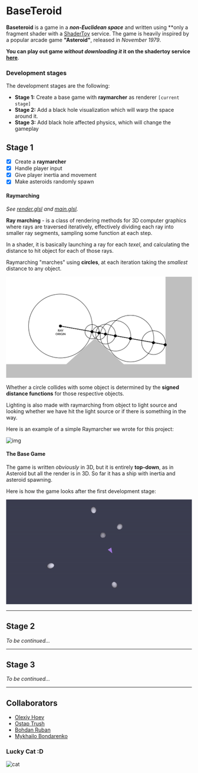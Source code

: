# BaseTeroid
**Baseteroid** is a game in a **_non-Euclidean space_** and written using **only a fragment
shader with a [ShaderToy](https://www.shadertoy.com/) service. The game is heavily inspired by a popular arcade game **"Asteroid"**,
released in _November 1979_.

**You can play out game _without downloading it_ it on the shadertoy service [here](https://www.shadertoy.com/view/csS3RR)**.

### Development stages
The development stages are the following:
- **Stage 1:** Create a base game with **raymarcher** as renderer `[current stage]`
- **Stage 2:** Add a black hole visualization which will warp the space around it.
- **Stage 3:** Add black hole affected physics, which will change the gameplay

## Stage 1
- [x] Create a **raymarcher**
- [x] Handle player input
- [x] Give player inertia and movement
- [x] Make asteroids randomly spawn

#### Raymarching

_See [render.glsl](./utility/render.glsl) and [main.glsl](./main.glsl)._

**Ray marching** -  is a class of rendering methods for 3D computer graphics where rays are traversed iteratively, effectively dividing each ray into smaller ray segments, sampling some function at each step.

In a shader, it is basically launching a ray for each _texel_, and calculating the distance to hit object for each of those rays.

Raymarching "marches" using **circles**, at each iteration taking the _smallest_ distance to any object.

![img](./img/ray_march_example.png)

Whether a circle collides with some object is determined by the **signed distance functions** for those respective objects.

Lighting is also made with raymarching from object to light source and looking whether we have hit the light source or if there is something in the way.

Here is an example of a simple Raymarcher we wrote for this project:

![img](./img/raymarching.gif)

#### The Base Game
The game is written _obviously_ in 3D, but it is entirely **top-down**, as in Asteroid but all the render is in 3D. So far it has a ship with inertia and asteroid spawning.

Here is how the game looks after the first development stage:

![img](./img/part1_progress.gif)

---

## Stage 2
_To be continued..._

---

## Stage 3
_To be continued..._

---

## Collaborators

- [Olexiy Hoev](https://github.com/alexg-lviv)
- [Ostap Trush](https://github.com/Adeon18)
- [Bohdan Ruban](https://github.com/iamthewalrus67)
- [Mykhailo Bondarenko](https://github.com/michael-2956)

### Lucky Cat :D

![cat](./img/cat.gif)